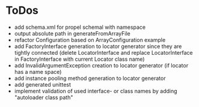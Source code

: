 # ToDos

* add schema.xml for propel schemal with namespace
* output absolute path in generateFromArrayFile
* refactor Configuration based on ArrayConfiguration example
* add FactoryInterface generation to locator generator since they are tightly connected (delete LocatorInterface and replace LocatorInterface in FactoryInterface with current Locator class name)
* add InvalidArgumentException creation to locator generator (if locator has a name space)
* add instance pooling method generation to locator generator
* add generated unittest
* implement validation of used interface- or class names by adding "autoloader class path"
